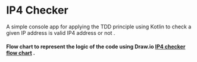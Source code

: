 # IP4 Checker
A simple console app for applying the TDD principle using Kotlin to check a given IP address is valid IP4 address or not .

#### Flow chart to represent the logic of the code using Draw.io  [IP4 checker flow chart](https://drive.google.com/file/d/19D7DdGAfFL7tKVAJCDGV3SGAK94_oPrl/view?usp=sharing) .
